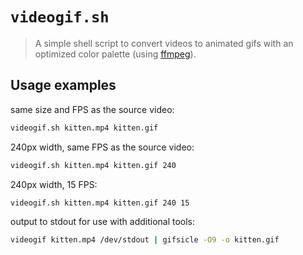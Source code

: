 # `videogif.sh`

> A simple shell script to convert videos to animated gifs with an optimized color palette (using [ffmpeg](http://ffmpeg.org/)).

## Usage examples

same size and FPS as the source video:

```bash
videogif.sh kitten.mp4 kitten.gif
```

240px width, same FPS as the source video:

```bash
videogif.sh kitten.mp4 kitten.gif 240
```

240px width, 15 FPS:

```bash
videogif.sh kitten.mp4 kitten.gif 240 15
```

output to stdout for use with additional tools:

```bash
videogif kitten.mp4 /dev/stdout | gifsicle -O9 -o kitten.gif
```
